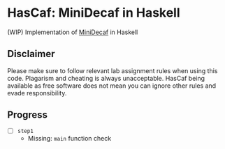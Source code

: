 # HasCaf: MiniDecaf in Haskell

(WIP) Implementation of [MiniDecaf] in Haskell

[MiniDecaf]: https://github.com/decaf-lang/minidecaf-tutorial

## Disclaimer

Please make sure to follow relevant lab assignment rules when using this code.
Plagarism and cheating is always unacceptable. HasCaf being available as free
software does not mean you can ignore other rules and evade responsibility.

## Progress

- [ ] `step1`
    - Missing: `main` function check
